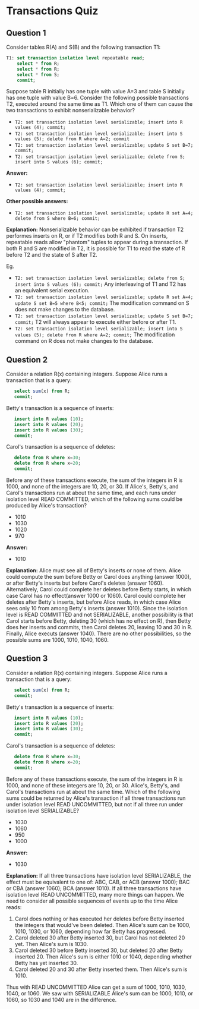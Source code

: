 Transactions Quiz
===========================

Question 1
------------------
Consider tables R(A) and S(B) and the following transaction T1: 
```SQL
T1: set transaction isolation level repeatable read;
    select * from R;
    select * from R;
    select * from S;
    commit;
```
Suppose table R initially has one tuple with value A=3 and table S initially has one tuple with value B=6. Consider the following possible transactions T2, executed around the same time as T1. Which one of them can cause the two transactions to exhibit nonserializable behavior? 

* `T2: set transaction isolation level serializable; insert into R values (4); commit;`
* `T2: set transaction isolation level serializable; insert into S values (5); delete from R where A=2; commit`
* `T2: set transaction isolation level serializable; update S set B=7; commit;`
* `T2: set transaction isolation level serializable; delete from S; insert into S values (6); commit;`

**Answer:** 
* `T2: set transaction isolation level serializable; insert into R values (4); commit;`

**Other possible answers:**
* `T2: set transaction isolation level serializable; update R set A=4; delete from S where B=6; commit;`

**Explanation:** 
Nonserializable behavior can be exhibited if transaction T2 performes inserts on R, or if T2 modifies both R and S. On inserts, repeatable reads allow "phantom" tuples to appear during a transaction. If both R and S are modified in T2, it is possible for T1 to read the state of R before T2 and the state of S after T2.

Eg.
* `T2: set transaction isolation level serializable; delete from S; insert into S values (6); commit;` Any interleaving of T1 and T2 has an equivalent serial execution.
* `T2: set transaction isolation level serializable; update R set A=4; update S set B=5 where B<5; commit;` The modification command on S does not make changes to the database.
* `T2: set transaction isolation level serializable; update S set B=7; commit;` T2 will always appear to execute either before or after T1.
* `T2: set transaction isolation level serializable; insert into S values (5); delete from R where A=2; commit;` The modification command on R does not make changes to the database.


Question 2
---------------------
Consider a relation R(x) containing integers. Suppose Alice runs a transaction that is a query: 
```SQL
   select sum(x) from R;
   commit;
```
Betty's transaction is a sequence of inserts: 
```SQL
   insert into R values (10);
   insert into R values (20);
   insert into R values (30);
   commit;
```
Carol's transaction is a sequence of deletes: 
```SQL
   delete from R where x=30;
   delete from R where x=20;
   commit;
```
Before any of these transactions execute, the sum of the integers in R is 1000, and none of the integers are 10, 20, or 30. If Alice's, Betty's, and Carol's transactions run at about the same time, and each runs under isolation level READ COMMITTED, which of the following sums could be produced by Alice's transaction? 

* 1010
* 1030
* 1020
* 970

**Answer:** 
* 1010

**Explanation:** 
Alice must see all of Betty's inserts or none of them. Alice could compute the sum before Betty or Carol does anything (answer 1000), or after Betty's inserts but before Carol's deletes (answer 1060). Alternatively, Carol could complete her deletes before Betty starts, in which case Carol has no effect(answer 1000 or 1060). Carol could complete her deletes after Betty's inserts, but before Alice reads, in which case Alice sees only 10 from among Betty's inserts (answer 1010). Since the isolation level is READ COMMITTED and not SERIALIZABLE, another possibility is that Carol starts before Betty, deleting 30 (which has no effect on R), then Betty does her inserts and commits, then Carol deletes 20, leaving 10 and 30 in R. Finally, Alice executs (answer 1040). There are no other possibilities, so the possible sums are 1000, 1010, 1040, 1060.


Question 3
---------------------
Consider a relation R(x) containing integers. Suppose Alice runs a transaction that is a query: 
```SQL
   select sum(x) from R;
   commit;
```
Betty's transaction is a sequence of inserts: 
```SQL
   insert into R values (10);
   insert into R values (20);
   insert into R values (30);
   commit;
```
Carol's transaction is a sequence of deletes: 
```SQL
   delete from R where x=30;
   delete from R where x=20;
   commit;
```
Before any of these transactions execute, the sum of the integers in R is 1000, and none of these integers are 10, 20, or 30. Alice's, Betty's, and Carol's transactions run at about the same time. Which of the following sums could be returned by Alice's transaction if all three transactions run under isolation level READ UNCOMMITTED, but not if all three run under isolation level SERIALIZABLE? 

* 1030
* 1060
* 950
* 1000

**Answer:** 
* 1030

**Explanation:** 
If all three transactions have isolation level SERIALIZABLE, the effect must be equivalent to one of: ABC, CAB, or ACB (answer 1000); BAC or CBA (answer 1060); BCA (answer 1010). If all three transactions have isolation level READ UNCOMMITTED, many more things can happen. We need to consider all possible sequences of events up to the time Alice reads: 

1.	Carol does nothing or has executed her deletes before Betty inserted the integers that would've been deleted. Then Alice's sum can be 1000, 1010, 1030, or 1060, depending how far Betty has progressed. 
2.	Carol deleted 30 after Betty inserted 30, but Carol has not deleted 20 yet. Then Alice's sum is 1030. 
3.	Carol deleted 30 before Betty inserted 30, but deleted 20 after Betty inserted 20. Then Alice's sum is either 1010 or 1040, depending whether Betty has yet inserted 30. 
4.	Carol deleted 20 and 30 after Betty inserted them. Then Alice's sum is 1010. 

Thus with READ UNCOMMITTED Alice can get a sum of 1000, 1010, 1030, 1040, or 1060. We saw with SERIALIZABLE Alice's sum can be 1000, 1010, or 1060, so 1030 and 1040 are in the difference.
